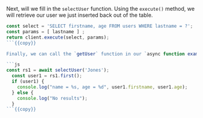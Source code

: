 Next, will we fill in the `selectUser` function. Using the `execute()` method, we will retrieve our user we just inserted back out of the table. 
```js
const select = 'SELECT firstname, age FROM users WHERE lastname = ?';
const params = [ lastname ] ;
return client.execute(select, params);          
```{{copy}}  

Finally, we can call the `getUser` function in our `async function example()`. add code that will print out the `firstname` and `age` of the user.We use the `first()` method to extract the first row (which is the only one in this case); since there is only one user in the database with lastname "Jones".

```js
const rs1 = await selectUser('Jones');
  const user1 = rs1.first();
  if (user1) {
    console.log("name = %s, age = %d", user1.firstname, user1.age);
  } else {
    console.log("No results");
  }
```{{copy}}


